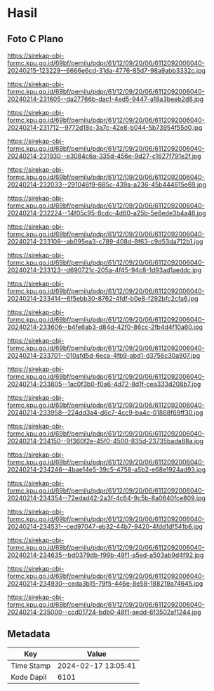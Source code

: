 # Hasil

## Foto C Plano

https://sirekap-obj-formc.kpu.go.id/69bf/pemilu/pdpr/61/12/09/20/06/6112092006040-20240215-123229--6666e6cd-31da-4776-85d7-98a9abb3332c.jpg

https://sirekap-obj-formc.kpu.go.id/69bf/pemilu/pdpr/61/12/09/20/06/6112092006040-20240214-231605--da27766b-dac1-4ed5-9447-a18a3beeb2d8.jpg

https://sirekap-obj-formc.kpu.go.id/69bf/pemilu/pdpr/61/12/09/20/06/6112092006040-20240214-231712--9772d18c-3a7c-42e8-b044-5b73954f55d0.jpg

https://sirekap-obj-formc.kpu.go.id/69bf/pemilu/pdpr/61/12/09/20/06/6112092006040-20240214-231930--e3084c6a-335d-456e-9d27-c1627f791e2f.jpg

https://sirekap-obj-formc.kpu.go.id/69bf/pemilu/pdpr/61/12/09/20/06/6112092006040-20240214-232033--291046f9-685c-439a-a236-45b444615e69.jpg

https://sirekap-obj-formc.kpu.go.id/69bf/pemilu/pdpr/61/12/09/20/06/6112092006040-20240214-232224--14f05c95-8cdc-4d60-a25b-5e6ede3b4a46.jpg

https://sirekap-obj-formc.kpu.go.id/69bf/pemilu/pdpr/61/12/09/20/06/6112092006040-20240214-233108--ab095ea3-c789-408d-8f63-c9d53da712b1.jpg

https://sirekap-obj-formc.kpu.go.id/69bf/pemilu/pdpr/61/12/09/20/06/6112092006040-20240214-233123--d690721c-205a-4f45-94c8-1d93ad1aeddc.jpg

https://sirekap-obj-formc.kpu.go.id/69bf/pemilu/pdpr/61/12/09/20/06/6112092006040-20240214-233414--6f5ebb30-8762-4fdf-b0e8-f292bfc2cfa6.jpg

https://sirekap-obj-formc.kpu.go.id/69bf/pemilu/pdpr/61/12/09/20/06/6112092006040-20240214-233606--b4fe6ab3-d84d-42f0-86cc-2fb4d4f10a60.jpg

https://sirekap-obj-formc.kpu.go.id/69bf/pemilu/pdpr/61/12/09/20/06/6112092006040-20240214-233701--010afd5d-6eca-4fb9-abd1-d3756c30a907.jpg

https://sirekap-obj-formc.kpu.go.id/69bf/pemilu/pdpr/61/12/09/20/06/6112092006040-20240214-233805--1ac0f3b0-f0a6-4d72-8d1f-cea333d208b7.jpg

https://sirekap-obj-formc.kpu.go.id/69bf/pemilu/pdpr/61/12/09/20/06/6112092006040-20240214-233958--224dd3a4-d6c7-4cc9-ba4c-01868f69ff30.jpg

https://sirekap-obj-formc.kpu.go.id/69bf/pemilu/pdpr/61/12/09/20/06/6112092006040-20240214-234150--9f360f2e-45f0-4500-835d-23735bada88a.jpg

https://sirekap-obj-formc.kpu.go.id/69bf/pemilu/pdpr/61/12/09/20/06/6112092006040-20240214-234246--4bae14e5-39c5-4758-a5b2-e68e1924ad93.jpg

https://sirekap-obj-formc.kpu.go.id/69bf/pemilu/pdpr/61/12/09/20/06/6112092006040-20240214-234354--72edad42-2a3f-4c64-9c5b-8a0640fce809.jpg

https://sirekap-obj-formc.kpu.go.id/69bf/pemilu/pdpr/61/12/09/20/06/6112092006040-20240214-234531--ced97047-eb32-44b7-9420-4fdd1df541b6.jpg

https://sirekap-obj-formc.kpu.go.id/69bf/pemilu/pdpr/61/12/09/20/06/6112092006040-20240214-234635--bd0379db-f99b-49f1-a5ed-a503ab9d4f92.jpg

https://sirekap-obj-formc.kpu.go.id/69bf/pemilu/pdpr/61/12/09/20/06/6112092006040-20240214-234930--ceda3b15-79f5-446e-8e58-188219a74645.jpg

https://sirekap-obj-formc.kpu.go.id/69bf/pemilu/pdpr/61/12/09/20/06/6112092006040-20240214-235000--ccd01724-bdb0-48f1-aedd-6f3502af1244.jpg


## Metadata

| Key        | Value               |
| ---------- | ------------------- |
| Time Stamp | 2024-02-17 13:05:41 |
| Kode Dapil | 6101                |



